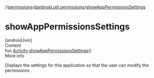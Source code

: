 //[permissions](../index.md)/[danbroid.util.permissions](index.md)/[showAppPermissionsSettings](show-app-permissions-settings.md)



# showAppPermissionsSettings  
[androidJvm]  
Content  
fun [Activity](https://developer.android.com/reference/kotlin/android/app/Activity.html).[showAppPermissionsSettings](show-app-permissions-settings.md)()  
More info  


Displays the settings for this application so that the user can modify the permissions

  



